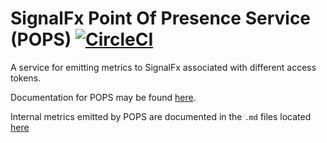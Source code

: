 # SignalFx Point Of Presence Service (POPS) [![CircleCI](https://circleci.com/gh/signalfx/pops/tree/master.svg?style=svg)](https://circleci.com/gh/signalfx/pops/tree/master)
A service for emitting metrics to SignalFx associated with different access tokens.

Documentation for POPS may be found [here](https://github.com/signalfx/integrations/tree/release/pops).

Internal metrics emitted by POPS are documented in the `.md` files located [here](https://github.com/signalfx/integrations/tree/release/pops/docs)